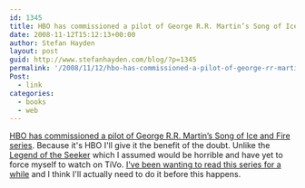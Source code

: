 ```yaml
---
id: 1345
title: HBO has commissioned a pilot of George R.R. Martin’s Song of Ice and Fire series
date: 2008-11-12T15:12:13+00:00
author: Stefan Hayden
layout: post
guid: http://www.stefanhayden.com/blog/?p=1345
permalink: '/2008/11/12/hbo-has-commissioned-a-pilot-of-george-rr-martin%e2%80%99s-song-of-ice-and-fire-series/'
Post:
  - link
categories:
  - books
  - web
---
```

<a href="http://www.tor.com/index.php?option=com_content&amp;view=blog&amp;id=8540">HBO has commissioned a pilot of George R.R. Martin’s Song of Ice and Fire series</a>. Because it's HBO I'll give it the benefit of the doubt. Unlike the <a href="http://en.wikipedia.org/wiki/Legend_of_the_Seeker">Legend of the Seeker</a> which I assumed would be horrible and have yet to force myself to watch on TiVo. <a href="http://www.booksiamreading.com/stefanhayden/book/a-game-of-thrones-a-song-of-ice-and-fire-book-1">I've been wanting to read this series for a while</a> and I think I'll actually need to do it before this happens.